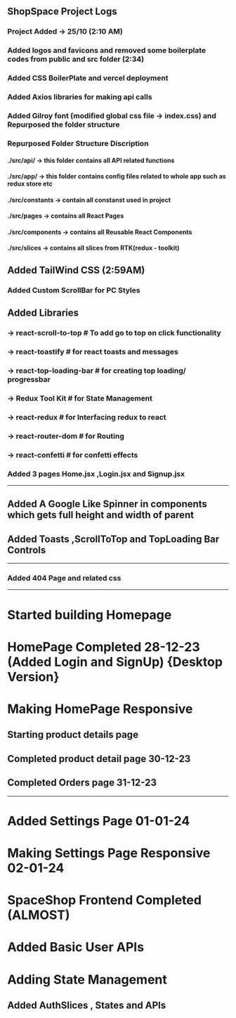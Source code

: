 ## ShopSpace Project Logs

### Project Added -> 25/10 (2:10 AM)

### Added logos and favicons and removed some boilerplate codes from public and src folder (2:34)

### Added CSS BoilerPlate and vercel deployment

### Added Axios libraries for making api calls

### Added Gilroy font (modified global css file -> index.css) and Repurposed the folder structure

### Repurposed Folder Structure Discription
#### ./src/api/ -> this folder contains all API related functions
#### ./src/app/ -> this folder contains config files related to whole app such as redux store etc
#### ./src/constants -> contain all constanst used in project
#### ./src/pages -> contains all React Pages
#### ./src/components -> contains all Reusable React Components
#### ./src/slices -> contains all slices from RTK(redux - toolkit)


## Added TailWind CSS (2:59AM)

### Added Custom ScrollBar for PC Styles

## Added Libraries
### -> react-scroll-to-top # To add go to top on click functionality
### -> react-toastify # for react toasts and messages
### -> react-top-loading-bar  # for creating top loading/ progressbar
### -> Redux Tool Kit # for State Management
### -> react-redux # for Interfacing redux to react
### -> react-router-dom # for Routing
### -> react-confetti # for confetti effects


### Added 3 pages Home.jsx ,Login.jsx and Signup.jsx
-----------------------------------------------------
## Added A Google Like Spinner in components which gets full height and width of parent 
## Added Toasts ,ScrollToTop and TopLoading Bar Controls

------------------------------------------------------
### Added 404 Page and related css

------------------------------------------------------
# Started building Homepage
# HomePage Completed 28-12-23 (Added Login and SignUp) {Desktop Version}
# Making HomePage Responsive

## Starting product details page
## Completed product detail page 30-12-23
## Completed Orders page 31-12-23

------------------------------------------------------

# Added Settings Page 01-01-24
# Making Settings Page Responsive 02-01-24

# SpaceShop Frontend Completed (ALMOST)

# Added Basic User APIs

# Adding State Management

## Added AuthSlices , States and APIs